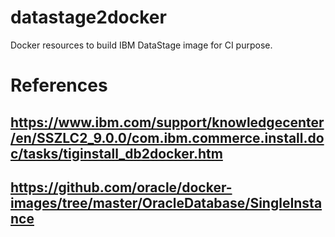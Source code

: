 # datastage2docker
Docker resources to build IBM DataStage image for CI purpose.

# References
## https://www.ibm.com/support/knowledgecenter/en/SSZLC2_9.0.0/com.ibm.commerce.install.doc/tasks/tiginstall_db2docker.htm
## https://github.com/oracle/docker-images/tree/master/OracleDatabase/SingleInstance
